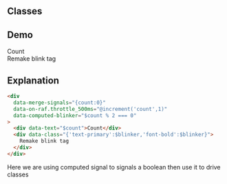 ## Classes

## Demo

<div
    data-merge-signals="{count:0}"
    data-on-raf.throttle_500ms="@increment('count',1)"
    data-computed-blinker="$count % 2 === 0"
>
    <div data-text="$count">Count</div>
    <div data-class="{'text-primary':$blinker,'font-bold':$blinker}">
        Remake blink tag
    </div>
</div>

## Explanation

```html
<div
  data-merge-signals="{count:0}"
  data-on-raf.throttle_500ms="@increment('count',1)"
  data-computed-blinker="$count % 2 === 0"
>
  <div data-text="$count">Count</div>
  <div data-class="{'text-primary':$blinker,'font-bold':$blinker}">
    Remake blink tag
  </div>
</div>
```

Here we are using computed signal to signals a boolean then use it to drive classes
